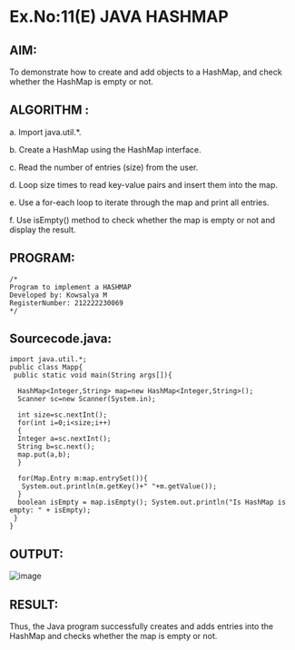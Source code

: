 # Ex.No:11(E)  JAVA HASHMAP

## AIM:
To demonstrate how to create and add objects to a HashMap, and check whether the HashMap is empty or not.

## ALGORITHM :

a.	Import java.util.*.

b.	Create a HashMap using the HashMap interface.

c.	Read the number of entries (size) from the user.

d.	Loop size times to read key-value pairs and insert them into the map.

e. Use a for-each loop to iterate through the map and print all entries.

f. Use isEmpty() method to check whether the map is empty or not and display the result.

## PROGRAM:
 ```
/*
Program to implement a HASHMAP
Developed by: Kowsalya M
RegisterNumber: 212222230069
*/
```

## Sourcecode.java:
```
import java.util.*;  
public class Mapp{  
 public static void main(String args[]){ 
     
  HashMap<Integer,String> map=new HashMap<Integer,String>(); 
  Scanner sc=new Scanner(System.in);
  
  int size=sc.nextInt();
  for(int i=0;i<size;i++)
  {
  Integer a=sc.nextInt();
  String b=sc.next();
  map.put(a,b);  
  } 
 
  for(Map.Entry m:map.entrySet()){  
   System.out.println(m.getKey()+" "+m.getValue());  
  }  
  boolean isEmpty = map.isEmpty(); System.out.println("Is HashMap is empty: " + isEmpty);
 }  
}
```

## OUTPUT:

![image](https://github.com/user-attachments/assets/54c55769-8294-4564-a4d3-b750d10dbe95)


## RESULT:
Thus, the Java program successfully creates and adds entries into the HashMap and checks whether the map is empty or not.



